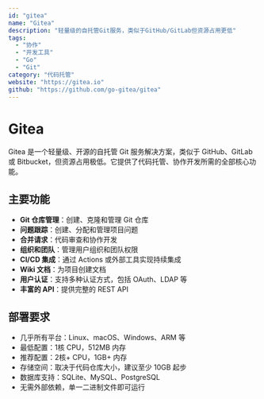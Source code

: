 ```yaml
---
id: "gitea"
name: "Gitea"
description: "轻量级的自托管Git服务，类似于GitHub/GitLab但资源占用更低"
tags:
  - "协作"
  - "开发工具"
  - "Go"
  - "Git"
category: "代码托管"
website: "https://gitea.io"
github: "https://github.com/go-gitea/gitea"
---
```


# Gitea

Gitea 是一个轻量级、开源的自托管 Git 服务解决方案，类似于 GitHub、GitLab 或 Bitbucket，但资源占用极低。它提供了代码托管、协作开发所需的全部核心功能。

## 主要功能

- **Git 仓库管理**：创建、克隆和管理 Git 仓库
- **问题跟踪**：创建、分配和管理项目问题
- **合并请求**：代码审查和协作开发
- **组织和团队**：管理用户组织和团队权限
- **CI/CD 集成**：通过 Actions 或外部工具实现持续集成
- **Wiki 文档**：为项目创建文档
- **用户认证**：支持多种认证方式，包括 OAuth、LDAP 等
- **丰富的 API**：提供完整的 REST API

## 部署要求

- 几乎所有平台：Linux、macOS、Windows、ARM 等
- 最低配置：1核 CPU，512MB 内存
- 推荐配置：2核+ CPU，1GB+ 内存
- 存储空间：取决于代码仓库大小，建议至少 10GB 起步
- 数据库支持：SQLite、MySQL、PostgreSQL
- 无需外部依赖，单一二进制文件即可运行 